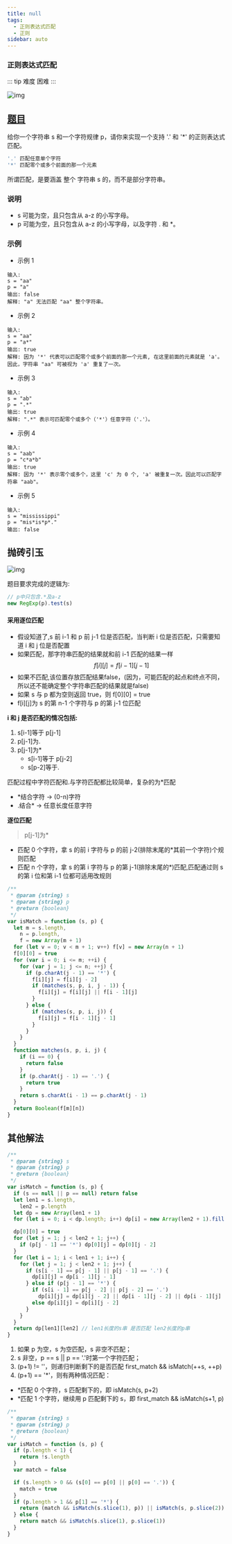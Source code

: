 ```yaml
---
title: null
tags:
  - 正则表达式匹配
  - 正则
sidebar: auto
---
```


### 正则表达式匹配

::: tip 难度
困难
:::

![img](http://qiniu.gaowenju.com/leecode/banner/20200620.jpg)

## [题目](https://leetcode-cn.com/problems/regular-expression-matching)

给你一个字符串 s 和一个字符规律 p，请你来实现一个支持 '.' 和 '\*' 的正则表达式匹配。

```javascript
'.' 匹配任意单个字符
'*' 匹配零个或多个前面的那一个元素
```

所谓匹配，是要涵盖 整个 字符串 s 的，而不是部分字符串。

### 说明

- s 可能为空，且只包含从 a-z 的小写字母。
- p 可能为空，且只包含从 a-z 的小写字母，以及字符 . 和 \*。

### 示例

- 示例 1

```
输入:
s = "aa"
p = "a"
输出: false
解释: "a" 无法匹配 "aa" 整个字符串。
```

- 示例 2

```
输入:
s = "aa"
p = "a*"
输出: true
解释: 因为 '*' 代表可以匹配零个或多个前面的那一个元素, 在这里前面的元素就是 'a'。因此，字符串 "aa" 可被视为 'a' 重复了一次。
```

- 示例 3

```
输入:
s = "ab"
p = ".*"
输出: true
解释: ".*" 表示可匹配零个或多个（'*'）任意字符（'.'）。
```

- 示例 4

```
输入:
s = "aab"
p = "c*a*b"
输出: true
解释: 因为 '*' 表示零个或多个，这里 'c' 为 0 个, 'a' 被重复一次。因此可以匹配字符串 "aab"。
```

- 示例 5

```
输入:
s = "mississippi"
p = "mis*is*p*."
输出: false
```

## 抛砖引玉

![img](http://qiniu.gaowenju.com/leecode/20200620.png)

题目要求完成的逻辑为:

```javascript
// p中只包含.*及a-z
new RegExp(p).test(s)
```

#### 采用逐位匹配
- 假设知道了,s 前 i-1 和 p 前 j-1 位是否匹配，当判断 i 位是否匹配，只需要知道 i 和 j 位是否配置
- 如果匹配，那字符串匹配的结果就和前 i-1 匹配的结果一样
  $$f[i][j] = f[i-1][j-1]$$
- 如果不匹配,该位置存放匹配结果false，(因为，可能匹配的起点和终点不同，所以还不能确定整个字符串匹配的结果就是false)
- 如果 s 与 p 都为空则返回 true，则 f[0][0] = true
- f[i][j]为 s 的第 n-1 个字符与 p 的第 j-1 位匹配

**i 和 j 是否匹配的情况包括:**

1. s[i-1]等于 p[j-1]
2. p[j-1]为.
3. p[j-1]为\*
   - s[i-1]等于 p[j-2]
   - s[p-2]等于.

匹配过程中字符匹配和.与字符匹配都比较简单，复杂的为\*匹配

- \*结合字符 -> (0-n)字符
- .结合\* -> 任意长度任意字符

**逐位匹配**

> p[j-1]为\*

- 匹配 0 个字符，拿 s 的前 i 字符与 p 的前 j-2(排除末尾的$*$其前一个字符)个规则匹配
- 匹配 n 个字符，拿 s 的第 i 字符与 p 的第 j-1(排除末尾的$*$)匹配,匹配通过则 s 的第 i 位和第 i-1 位都可适用改规则

```javascript
/**
 * @param {string} s
 * @param {string} p
 * @return {boolean}
 */
var isMatch = function (s, p) {
  let m = s.length,
    n = p.length,
    f = new Array(m + 1)
  for (let v = 0; v < m + 1; v++) f[v] = new Array(n + 1)
  f[0][0] = true
  for (var i = 0; i <= m; ++i) {
    for (var j = 1; j <= n; ++j) {
      if (p.charAt(j - 1) == '*') {
        f[i][j] = f[i][j - 2]
        if (matches(s, p, i, j - 1)) {
          f[i][j] = f[i][j] || f[i - 1][j]
        }
      } else {
        if (matches(s, p, i, j)) {
          f[i][j] = f[i - 1][j - 1]
        }
      }
    }
  }
  function matches(s, p, i, j) {
    if (i == 0) {
      return false
    }
    if (p.charAt(j - 1) == '.') {
      return true
    }
    return s.charAt(i - 1) == p.charAt(j - 1)
  }
  return Boolean(f[m][n])
}
```

## 其他解法

```javascript
/**
 * @param {string} s
 * @param {string} p
 * @return {boolean}
 */
var isMatch = function (s, p) {
  if (s == null || p == null) return false
  let len1 = s.length,
    len2 = p.length
  let dp = new Array(len1 + 1)
  for (let i = 0; i < dp.length; i++) dp[i] = new Array(len2 + 1).fill(false) // 将项默认为false

  dp[0][0] = true
  for (let j = 1; j < len2 + 1; j++) {
    if (p[j - 1] == '*') dp[0][j] = dp[0][j - 2]
  }
  for (let i = 1; i < len1 + 1; i++) {
    for (let j = 1; j < len2 + 1; j++) {
      if (s[i - 1] == p[j - 1] || p[j - 1] == '.') {
        dp[i][j] = dp[i - 1][j - 1]
      } else if (p[j - 1] == '*') {
        if (s[i - 1] == p[j - 2] || p[j - 2] == '.')
          dp[i][j] = dp[i][j - 2] || dp[i - 1][j - 2] || dp[i - 1][j]
        else dp[i][j] = dp[i][j - 2]
      }
    }
  }
  return dp[len1][len2] // len1长度的s串 是否匹配 len2长度的p串
}
```

1. 如果 p 为空，s 为空匹配，s 非空不匹配；
2. s 非空，p == s || p == '.'时第一个字符匹配；
3. (p+1) != ''，则递归判断剩下的是否匹配 first_match && isMatch(++s, ++p)
4. (p+1) == '\*'，则有两种情况匹配：

- \*匹配 0 个字符，s 匹配剩下的，即 isMatch(s, p+2)
- \*匹配 1 个字符，继续用 p 匹配剩下的 s，即 first_match && isMatch(s+1, p)

```javascript
/**
 * @param {string} s
 * @param {string} p
 * @return {boolean}
 */
var isMatch = function (s, p) {
  if (p.length < 1) {
    return !s.length
  }
  var match = false

  if (s.length > 0 && (s[0] == p[0] || p[0] == '.')) {
    match = true
  }
  if (p.length > 1 && p[1] == '*') {
    return (match && isMatch(s.slice(1), p)) || isMatch(s, p.slice(2))
  } else {
    return match && isMatch(s.slice(1), p.slice(1))
  }
}
```
